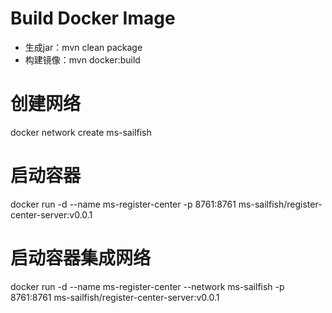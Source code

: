 # Build Docker Image
 - 生成jar：mvn clean package
 - 构建镜像：mvn docker:build
 
# 创建网络
docker network create ms-sailfish 
 
# 启动容器
docker run -d  --name ms-register-center -p 8761:8761 ms-sailfish/register-center-server:v0.0.1

# 启动容器集成网络
docker run -d  --name ms-register-center --network ms-sailfish -p 8761:8761 ms-sailfish/register-center-server:v0.0.1
 
  
